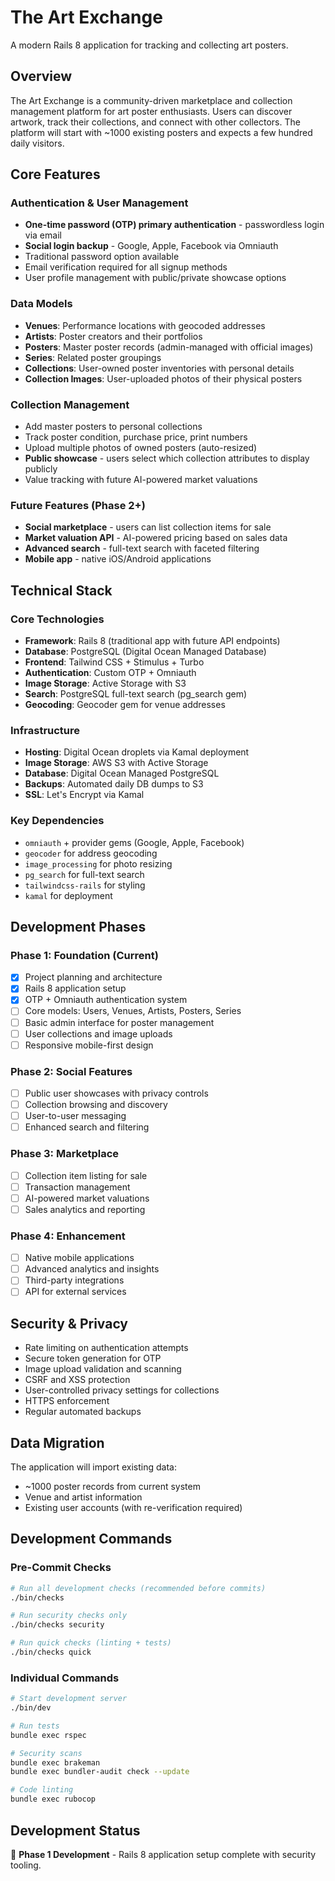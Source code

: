 # The Art Exchange

A modern Rails 8 application for tracking and collecting art posters.

## Overview

The Art Exchange is a community-driven marketplace and collection management platform for art poster enthusiasts. Users can discover artwork, track their collections, and connect with other collectors. The platform will start with ~1000 existing posters and expects a few hundred daily visitors.

## Core Features

### Authentication & User Management
- **One-time password (OTP) primary authentication** - passwordless login via email
- **Social login backup** - Google, Apple, Facebook via Omniauth
- Traditional password option available
- Email verification required for all signup methods
- User profile management with public/private showcase options

### Data Models
- **Venues**: Performance locations with geocoded addresses
- **Artists**: Poster creators and their portfolios  
- **Posters**: Master poster records (admin-managed with official images)
- **Series**: Related poster groupings
- **Collections**: User-owned poster inventories with personal details
- **Collection Images**: User-uploaded photos of their physical posters

### Collection Management
- Add master posters to personal collections
- Track poster condition, purchase price, print numbers
- Upload multiple photos of owned posters (auto-resized)
- **Public showcase** - users select which collection attributes to display publicly
- Value tracking with future AI-powered market valuations

### Future Features (Phase 2+)
- **Social marketplace** - users can list collection items for sale
- **Market valuation API** - AI-powered pricing based on sales data
- **Advanced search** - full-text search with faceted filtering
- **Mobile app** - native iOS/Android applications

## Technical Stack

### Core Technologies
- **Framework**: Rails 8 (traditional app with future API endpoints)
- **Database**: PostgreSQL (Digital Ocean Managed Database)
- **Frontend**: Tailwind CSS + Stimulus + Turbo
- **Authentication**: Custom OTP + Omniauth
- **Image Storage**: Active Storage with S3
- **Search**: PostgreSQL full-text search (pg_search gem)
- **Geocoding**: Geocoder gem for venue addresses

### Infrastructure
- **Hosting**: Digital Ocean droplets via Kamal deployment
- **Image Storage**: AWS S3 with Active Storage
- **Database**: Digital Ocean Managed PostgreSQL
- **Backups**: Automated daily DB dumps to S3
- **SSL**: Let's Encrypt via Kamal

### Key Dependencies
- `omniauth` + provider gems (Google, Apple, Facebook)
- `geocoder` for address geocoding
- `image_processing` for photo resizing
- `pg_search` for full-text search
- `tailwindcss-rails` for styling
- `kamal` for deployment

## Development Phases

### Phase 1: Foundation (Current)
- [x] Project planning and architecture
- [x] Rails 8 application setup
- [x] OTP + Omniauth authentication system
- [ ] Core models: Users, Venues, Artists, Posters, Series
- [ ] Basic admin interface for poster management
- [ ] User collections and image uploads
- [ ] Responsive mobile-first design

### Phase 2: Social Features
- [ ] Public user showcases with privacy controls
- [ ] Collection browsing and discovery
- [ ] User-to-user messaging
- [ ] Enhanced search and filtering

### Phase 3: Marketplace
- [ ] Collection item listing for sale
- [ ] Transaction management
- [ ] AI-powered market valuations
- [ ] Sales analytics and reporting

### Phase 4: Enhancement
- [ ] Native mobile applications
- [ ] Advanced analytics and insights
- [ ] Third-party integrations
- [ ] API for external services

## Security & Privacy

- Rate limiting on authentication attempts
- Secure token generation for OTP
- Image upload validation and scanning
- CSRF and XSS protection
- User-controlled privacy settings for collections
- HTTPS enforcement
- Regular automated backups

## Data Migration

The application will import existing data:
- ~1000 poster records from current system
- Venue and artist information
- Existing user accounts (with re-verification required)

## Development Commands

### Pre-Commit Checks
```bash
# Run all development checks (recommended before commits)
./bin/checks

# Run security checks only
./bin/checks security

# Run quick checks (linting + tests)
./bin/checks quick
```

### Individual Commands
```bash
# Start development server
./bin/dev

# Run tests
bundle exec rspec

# Security scans
bundle exec brakeman
bundle exec bundler-audit check --update

# Code linting
bundle exec rubocop
```

## Development Status

🚧 **Phase 1 Development** - Rails 8 application setup complete with security tooling.
